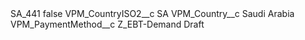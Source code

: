 <?xml version="1.0" encoding="UTF-8"?>
<CustomMetadata xmlns="http://soap.sforce.com/2006/04/metadata" xmlns:xsi="http://www.w3.org/2001/XMLSchema-instance" xmlns:xsd="http://www.w3.org/2001/XMLSchema">
    <label>SA_441</label>
    <protected>false</protected>
    <values>
        <field>VPM_CountryISO2__c</field>
        <value xsi:type="xsd:string">SA</value>
    </values>
    <values>
        <field>VPM_Country__c</field>
        <value xsi:type="xsd:string">Saudi Arabia</value>
    </values>
    <values>
        <field>VPM_PaymentMethod__c</field>
        <value xsi:type="xsd:string">Z_EBT-Demand Draft</value>
    </values>
</CustomMetadata>
